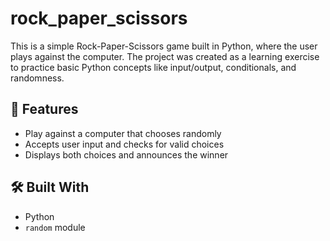 # rock_paper_scissors
This is a simple Rock-Paper-Scissors game built in Python, where the user plays against the computer. The project was created as a learning exercise to practice basic Python concepts like input/output, conditionals, and randomness.

## 🎯 Features
- Play against a computer that chooses randomly
- Accepts user input and checks for valid choices
- Displays both choices and announces the winner

## 🛠️ Built With
- Python 
- `random` module
